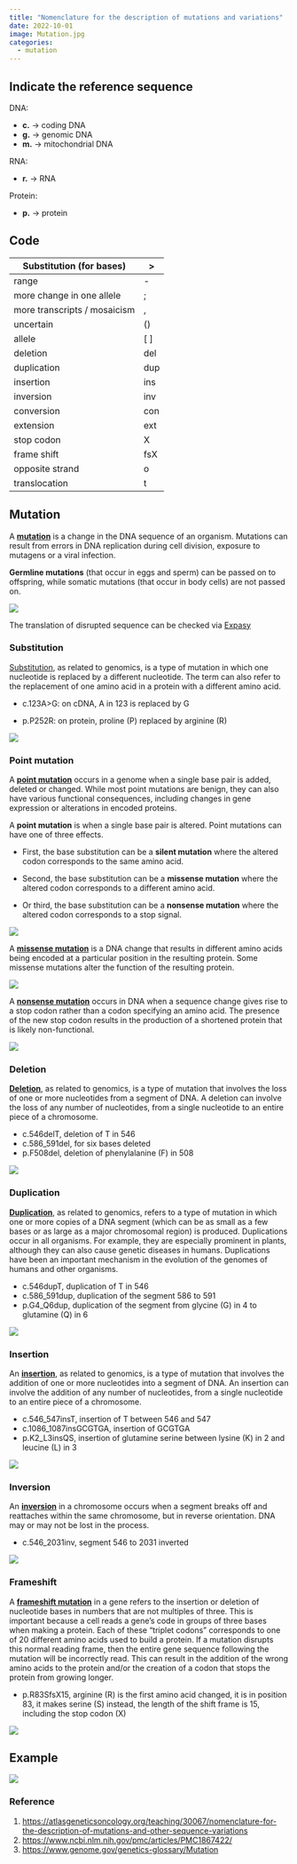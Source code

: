 ```yaml
---
title: "Nomenclature for the description of mutations and variations"
date: 2022-10-01
image: Mutation.jpg
categories:
  - mutation 
---
```


## Indicate the reference sequence


DNA:

- **c.**  → coding DNA
- **g.**  → genomic DNA
- **m.** → mitochondrial DNA

RNA:

- **r.**   → RNA

Protein:

- **p.**  → protein



## Code

| Substitution (for bases)     | >   |
| ---------------------------- | --- |
| range                        | -   |
| more change in one allele    | ;   |
| more transcripts / mosaicism | ,   |
| uncertain                    | ()  |
| allele                       | [ ] |
| deletion                     | del |
| duplication                  | dup |
| insertion                    | ins |
| inversion                    | inv |
| conversion                   | con |
| extension                    | ext |
| stop codon                   | X   |
| frame shift                  | fsX |
| opposite strand              | o   |
| translocation                | t   |



## Mutation

A [**mutation**](https://www.genome.gov/genetics-glossary/Mutation) is a change in the DNA sequence of an organism. Mutations can result from errors in DNA replication during cell division, exposure to mutagens or a viral infection. 

**Germline mutations** (that occur in eggs  and sperm) can be passed on to offspring, while somatic mutations (that  occur in body cells) are not passed on.         

![](Mutation.jpg)

The translation of disrupted sequence can be checked via [Expasy](https://web.expasy.org/translate/)

### Substitution

[Substitution](https://www.genome.gov/genetics-glossary/Substitution), as related to genomics, is a type of mutation in which one nucleotide is replaced by a different nucleotide. The term can also  refer to the replacement of one amino acid in a protein with a different amino acid.



- c.123A>G:  on cDNA, A in 123 is replaced by G

- p.P252R: on protein, proline (P) replaced by arginine (R)


![](Subsitution.jpg)

### Point mutation

A **[point mutation](https://www.genome.gov/genetics-glossary/Point-Mutation)** occurs in a genome when a single base pair is added,  deleted or changed. While most point mutations are benign, they can also have various functional consequences, including changes in gene  expression or alterations in encoded proteins.



A **point mutation** is when a single base pair is altered. Point mutations can have one of three effects. 

- First, the base substitution can be a **silent mutation** where the altered codon corresponds to the same amino acid. 

- Second, the base substitution can be a **missense mutation** where the altered codon corresponds to a different amino acid. 

- Or third, the base substitution can be a **nonsense mutation** where the altered codon corresponds to a stop signal.



![](Point-mutation.jpg)         

A **[missense mutation](https://www.genome.gov/genetics-glossary/Missense-Mutation)** is a DNA change that results in different amino  acids being encoded at a particular position in the resulting protein.  Some missense mutations alter the function of the resulting protein.         



![](Missense-mutation.jpg)

A **[nonsense mutation](https://www.genome.gov/genetics-glossary/Nonsense-Mutation)** occurs in DNA when a sequence change gives rise to a stop codon rather than a codon specifying an amino acid. The presence  of the new stop codon results in the production of a shortened protein  that is likely non-functional.  

![](Nonsense-mutation.jpg)

### Deletion

 **[Deletion](https://www.genome.gov/genetics-glossary/Deletion)**, as related to genomics, is a type of mutation that involves  the loss of one or more nucleotides from a segment of DNA. A deletion  can involve the loss of any number of nucleotides, from a single  nucleotide to an entire piece of a chromosome.         

- c.546delT, deletion of T in 546
- c.586_591del, for six bases deleted
- p.F508del,  deletion of phenylalanine (F) in 508

![](Deletion.jpg)

### Duplication

**[Duplication](https://www.genome.gov/genetics-glossary/Duplication)**, as related to genomics, refers to a type of mutation in  which one or more copies of a DNA segment (which can be as small as a  few bases or as large as a major chromosomal region) is produced.  Duplications occur in all organisms. For example, they are especially  prominent in plants, although they can also cause genetic diseases in  humans. Duplications have been an important mechanism in the evolution  of the genomes of humans and other organisms.         

- c.546dupT, duplication of T in 546 
- c.586_591dup, duplication of the segment 586 to 591
-  p.G4_Q6dup, duplication of the segment from glycine (G) in 4 to glutamine (Q) in 6

![](Duplication.jpg)

### Insertion

An **[insertion](https://www.genome.gov/genetics-glossary/Insertion)**, as related to genomics, is a type of mutation that  involves the addition of one or more nucleotides into a segment of DNA.  An insertion can involve the addition of any number of nucleotides, from a single nucleotide to an entire piece of a chromosome.

- c.546_547insT, insertion of T between 546 and 547
- c.1086_1087insGCGTGA, insertion of GCGTGA
- p.K2_L3insQS, insertion of glutamine serine between lysine (K) in 2 and leucine (L) in 3 

![](Insertion.jpg)

### Inversion

An **[inversion](https://www.genome.gov/genetics-glossary/Inversion)** in a chromosome occurs when a segment breaks off and reattaches within the same chromosome, but in reverse orientation. DNA may or may not be lost in the process.

- c.546_2031inv, segment 546 to 2031 inverted

![](Inversion.jpg)



### Frameshift

A **[frameshift mutation](https://www.genome.gov/genetics-glossary/Frameshift-Mutation)** in a gene refers to the insertion or deletion of  nucleotide bases in numbers that are not multiples of three. This is  important because a cell reads a gene’s code in groups of three bases  when making a protein. Each of these “triplet codons” corresponds to one of 20 different amino acids used to build a protein. If a mutation  disrupts this normal reading frame, then the entire gene sequence  following the mutation will be incorrectly read. This can result in the  addition of the wrong amino acids to the protein and/or the creation of a codon that stops the protein from growing longer.         

- p.R83SfsX15,  arginine (R) is the first amino acid changed, it is in position 83, it makes serine (S) instead, the length of the shift frame is 15, including the stop codon (X)



![](Frameshift-mutation.jpg)



## Example

![](image-20221024114555945.png)


### Reference

1. <https://atlasgeneticsoncology.org/teaching/30067/nomenclature-for-the-description-of-mutations-and-other-sequence-variations>
2. <https://www.ncbi.nlm.nih.gov/pmc/articles/PMC1867422/>
3. <https://www.genome.gov/genetics-glossary/Mutation>